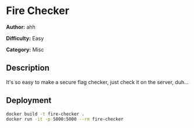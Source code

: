 # Fire Checker

**Author:** ahh

**Difficulty:** Easy

**Category:** Misc

## Description
It's so easy to make a secure flag checker, just check it on the server, duh...

## Deployment
```sh
docker build -t fire-checker .
docker run -it -p 5000:5000 --rm fire-checker
```

